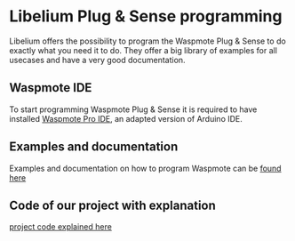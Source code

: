 # Libelium Plug & Sense programming

Libelium offers the possibility to program the Waspmote Plug & Sense to do exactly what you need it to do. They offer a big library of examples for all usecases and have a very good documentation.

## Waspmote IDE

To start programming Waspmote Plug & Sense it is required to have installed [Waspmote Pro IDE](http://www.libelium.com/development/waspmote/sdk_applications/), an adapted version of Arduino IDE.

## Examples and documentation

Examples and documentation on how to program Waspmote can be [found here](http://www.libelium.com/development/plug-sense/examples/)

## Code of our project with explanation

[project code explained here](embedded_software.md)